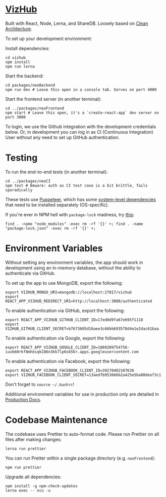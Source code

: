 # [VizHub](https://vizhub.com)

Built with React, Node, Lerna, and ShareDB. Loosely based on [Clean Architecture](https://blog.cleancoder.com/uncle-bob/2012/08/13/the-clean-architecture.html).

To set up your development environment:

Install dependencies:
```
cd vizhub
npm install
npm run lerna
```

Start the backend:
```
cd packages/neoBackend
npm run dev # Leave this open in a console tab. Serves on port 4000
```

Start the frontend server (in another terminal):

```
cd ../packages/neoFrontend
npm start # Leave this open, it's a `create-react-app` dev server on port 3000
```

To login, we use the Github integration with the development credentials below. Or, in development you can log in as CI (Continuous Integration) User without any need to set up GitHub authentication.

# Testing

To run the end-to-end tests (in another terminal):

```
cd ../packages/neoCI
npm test # Beware: auth as CI test case is a bit brittle, fails sporadically
```

These tests use [Puppeteer](https://github.com/puppeteer/puppeteer), which has some [system-level dependencies](https://github.com/puppeteer/puppeteer/blob/master/docs/troubleshooting.md#chrome-headless-doesnt-launch-on-unix) that need to be installed separately (OS-specific).

If you're ever in NPM hell with `package-lock` madness, try [this](https://gist.github.com/cancerberoSgx/1892ada276992f78f488a43b3a430c9b):

```
find . -name "node_modules" -exec rm -rf '{}' +; find . -name "package-lock.json" -exec rm -rf '{}' +;
```

# Environment Variables

Without setting any environment variables, the app should work in development using an in-memory database, without the ability to authenticate via GitHub.

To set up the app to use MongoDB, export the following:

```
export VIZHUB_MONGO_URI=mongodb://localhost:27017/vizhub
export REACT_APP_VIZHUB_REDIRECT_URI=http://localhost:3000/authenticated
```

To enable authentication via GitHub, export the following:

```
export REACT_APP_VIZHUB_GITHUB_CLIENT_ID=17ed8d9fa67e695f1118
export VIZHUB_GITHUB_CLIENT_SECRET=b7673605d16aee3c66bb693578d4e1e2dac61baa
```

To enable authentication via Google, export the following:

```
export REACT_APP_VIZHUB_GOOGLE_CLIENT_ID=1089209754756-iuvb60rkf8mheiqk186n3kk7lp6sb5kr.apps.googleusercontent.com
```

To enable authentication via Facebook, export the following:

```
export REACT_APP_VIZHUB_FACEBOOK_CLIENT_ID=39270402107636
export VIZHUB_FACEBOOK_CLIENT_SECRET=13aedfb953666b2a425e5ba00deef3c1
```

Don't forget to `source ~/.bashrc`!

Additional environment variables for use in production only are detailed in [Production Docs](docs/production.md).

# Codebase Maintenance

The codebase uses Prettier to auto-format code. Please run Prettier on all files after making changes:

`lerna run prettier`

You can run Pretter within a single package directory (e.g. `neoFrontend`):

`npm run prettier`

Upgrade all dependencies:

```
npm install -g npm-check-updates
lerna exec -- ncu -u
```

